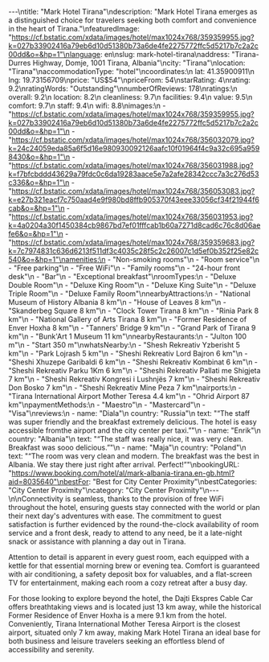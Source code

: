---\ntitle: "Mark Hotel Tirana"\ndescription: "Mark Hotel Tirana emerges as a distinguished choice for travelers seeking both comfort and convenience in the heart of Tirana."\nfeaturedImage: "https://cf.bstatic.com/xdata/images/hotel/max1024x768/359359955.jpg?k=027b33902416a79eb6d10d51380b73a6de4fe2275772ffc5d5217b7c2a2c00dd&o=&hp=1"\nlanguage: en\nslug: mark-hotel-tirana\naddress: "Tirana-Durres Highway, Domje, 1001 Tirana, Albania"\ncity: "Tirana"\nlocation: "Tirana"\naccommodationType: "hotel"\ncoordinates:\n  lat: 41.35900911\n  lng: 19.73156709\nprice: "US$54"\npriceFrom: 54\nstarRating: 4\nrating: 9.2\nratingWords: "Outstanding"\nnumberOfReviews: 178\nratings:\n  overall: 9.2\n  location: 8.2\n  cleanliness: 9.7\n  facilities: 9.4\n  value: 9.5\n  comfort: 9.7\n  staff: 9.4\n  wifi: 8.8\nimages:\n  - "https://cf.bstatic.com/xdata/images/hotel/max1024x768/359359955.jpg?k=027b33902416a79eb6d10d51380b73a6de4fe2275772ffc5d5217b7c2a2c00dd&o=&hp=1"\n  - "https://cf.bstatic.com/xdata/images/hotel/max1024x768/356032079.jpg?k=24c24059eda85a6f5d16e980930092126aafc10f01964f4c9a32c695a9598430&o=&hp=1"\n  - "https://cf.bstatic.com/xdata/images/hotel/max1024x768/356031988.jpg?k=f7bfcbddd43629a79fdc0c6da19283aace5e7a2afe28342ccc7a3c276d53c336&o=&hp=1"\n  - "https://cf.bstatic.com/xdata/images/hotel/max1024x768/356053083.jpg?k=e27b321eacf7c750aad4e9f980bd8ffb905370f43eee33056cf34f21944f6cab&o=&hp=1"\n  - "https://cf.bstatic.com/xdata/images/hotel/max1024x768/356031953.jpg?k=4a0204a30f1450384cb9867bd7ef01fffcab1b60a7271d8cad6c76c8d06aefe6&o=&hp=1"\n  - "https://cf.bstatic.com/xdata/images/hotel/max1024x768/359359683.jpg?k=7c7974831c636d6213f511df3c4035c28f5c2c26007c1d5ef0b352f25e82c540&o=&hp=1"\namenities:\n  - "Non-smoking rooms"\n  - "Room service"\n  - "Free parking"\n  - "Free WiFi"\n  - "Family rooms"\n  - "24-hour front desk"\n  - "Bar"\n  - "Exceptional breakfast"\nroomTypes:\n  - "Deluxe Double Room"\n  - "Deluxe King Room"\n  - "Deluxe King Suite"\n  - "Deluxe Triple Room"\n  - "Deluxe Family Room"\nnearbyAttractions:\n  - "National Museum of History Albania 8 km"\n  - "House of Leaves 8 km"\n  - "Skanderbeg Square 8 km"\n  - "Clock Tower Tirana 8 km"\n  - "Rinia Park 8 km"\n  - "National Gallery of Arts Tirana 8 km"\n  - "Former Residence of Enver Hoxha 8 km"\n  - "Tanners' Bridge 9 km"\n  - "Grand Park of Tirana 9 km"\n  - "Bunk'Art 1 Museum 11 km"\nnearbyRestaurants:\n  - "Julton 100 m"\n  - "Start 350 m"\nwhatsNearby:\n  - "Shesh Rekreativ Yzberisht 5 km"\n  - "Park Lojrash 5 km"\n  - "Sheshi Rekreativ Lord Bajron 6 km"\n  - "Sheshi Xhuzepe Garibaldi 6 km"\n  - "Sheshi Rekreativ Kombinat 6 km"\n  - "Sheshi Rekreativ Parku 1Km 6 km"\n  - "Sheshi Rekreativ Pallati me Shigjeta 7 km"\n  - "Sheshi Rekreativ Kongresi i Lushnjës 7 km"\n  - "Sheshi Rekreativ Don Bosko 7 km"\n  - "Sheshi Rekreativ Mine Peza 7 km"\nairports:\n  - "Tirana International Airport Mother Teresa 4.4 km"\n  - "Ohrid Airport 87 km"\npaymentMethods:\n  - "Maestro"\n  - "Mastercard"\n  - "Visa"\nreviews:\n  - name: "Diala"\n    country: "Russia"\n    text: "“The staff was super friendly and the breakfast extremely delicious. The hotel is easy accessible fromthe airport and the city center per taxi.”"\n  - name: "Enrik"\n    country: "Albania"\n    text: "“The staff was really nice, it was very clean. Breakfast was sooo delicious.”"\n  - name: "Maja"\n    country: "Poland"\n    text: "“The room was very clean and modern. The breakfast was the best in Albania. We stay there just right after arrival. Perfect!”"\nbookingURL: "https://www.booking.com/hotel/al/mark-albania-tirana.en-gb.html?aid=8035640"\nbestFor: "Best for City Center Proximity"\nbestCategories: "City Center Proximity"\ncategory: "City Center Proximity"\n---\n\nConnectivity is seamless, thanks to the provision of free WiFi throughout the hotel, ensuring guests stay connected with the world or plan their next day's adventures with ease. The commitment to guest satisfaction is further evidenced by the round-the-clock availability of room service and a front desk, ready to attend to any need, be it a late-night snack or assistance with planning a day out in Tirana.

Attention to detail is apparent in every guest room, each equipped with a kettle for that essential morning brew or evening tea. Comfort is guaranteed with air conditioning, a safety deposit box for valuables, and a flat-screen TV for entertainment, making each room a cozy retreat after a busy day.

For those looking to explore beyond the hotel, the Dajti Ekspres Cable Car offers breathtaking views and is located just 13 km away, while the historical Former Residence of Enver Hoxha is a mere 9.1 km from the hotel. Conveniently, Tirana International Mother Teresa Airport is the closest airport, situated only 7 km away, making Mark Hotel Tirana an ideal base for both business and leisure travelers seeking an effortless blend of accessibility and serenity.
